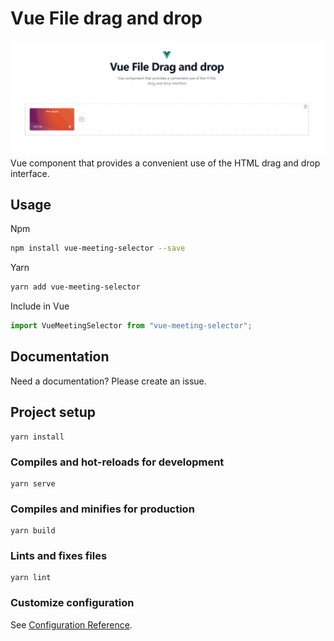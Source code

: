 # Vue File drag and drop

![Screenshot](https://raw.githubusercontent.com/CSalih/vue-file-drag-and-drop/main/public/screenshot.png)  
Vue component that provides a convenient use of the HTML drag and drop interface.

## Usage

Npm

```bash
npm install vue-meeting-selector --save
```

Yarn

```bash
yarn add vue-meeting-selector
```

Include in Vue

```js
import VueMeetingSelector from "vue-meeting-selector";
```

## Documentation

Need a documentation? Please create an issue.

## Project setup

```
yarn install
```

### Compiles and hot-reloads for development

```
yarn serve
```

### Compiles and minifies for production

```
yarn build
```

### Lints and fixes files

```
yarn lint
```

### Customize configuration

See [Configuration Reference](https://cli.vuejs.org/config/).

